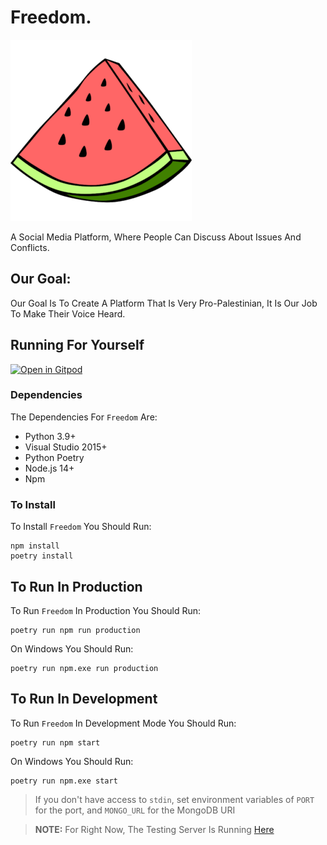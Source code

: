 # Freedom.

![Palestine Watermelon Symbol](./frontend/images/watermelon.png)

A Social Media Platform, Where People Can Discuss About Issues And Conflicts.

## Our Goal:

Our Goal Is To Create A Platform That Is Very Pro-Palestinian, It Is Our Job To Make Their Voice Heard.

## Running For Yourself

[![Open in Gitpod](https://gitpod.io/button/open-in-gitpod.svg)](https://gitpod.io/#https://github.com/freedom-app/freedom)

### Dependencies

The Dependencies For `Freedom` Are:

- Python 3.9+
- Visual Studio 2015+
- Python Poetry
- Node.js 14+
- Npm

### To Install

To Install `Freedom` You Should Run:

```
npm install
poetry install
```

## To Run In Production

To Run `Freedom` In Production You Should Run:

```
poetry run npm run production
```

On Windows You Should Run:

```
poetry run npm.exe run production
```

## To Run In Development

To Run `Freedom` In Development Mode You Should Run:

```
poetry run npm start
```

On Windows You Should Run:

```
poetry run npm.exe start
```

> If you don't have access to `stdin`, set environment variables of `PORT` for the port, and `MONGO_URL` for the MongoDB URI

> **NOTE:** For Right Now, The Testing Server Is Running [Here](https://freedom-tests.molai.dev)
